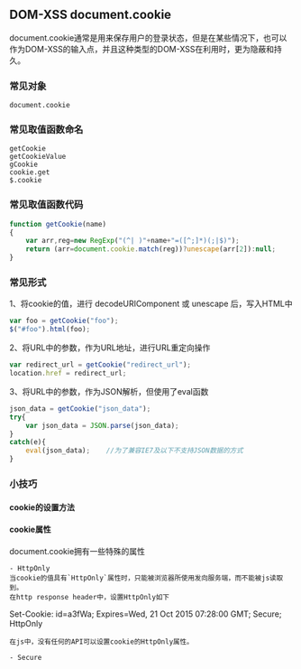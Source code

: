## DOM-XSS document.cookie

document.cookie通常是用来保存用户的登录状态，但是在某些情况下，也可以作为DOM-XSS的输入点，并且这种类型的DOM-XSS在利用时，更为隐蔽和持久。

### 常见对象
```
document.cookie
```

### 常见取值函数命名
```
getCookie
getCookieValue
gCookie
cookie.get
$.cookie
```

### 常见取值函数代码
```javascript
function getCookie(name) 
{
    var arr,reg=new RegExp("(^| )"+name+"=([^;]*)(;|$)"); 
    return (arr=document.cookie.match(reg))?unescape(arr[2]):null;
}
```

### 常见形式
1、将cookie的值，进行 decodeURIComponent 或 unescape 后，写入HTML中
```javascript
var foo = getCookie("foo");
$("#foo").html(foo);
```

2、将URL中的参数，作为URL地址，进行URL重定向操作
```javascript
var redirect_url = getCookie("redirect_url");
location.href = redirect_url;
```

3、将URL中的参数，作为JSON解析，但使用了eval函数
```javascript
json_data = getCookie("json_data");
try{
	var json_data = JSON.parse(json_data);
}
catch(e){
	eval(json_data);	//为了兼容IE7及以下不支持JSON数据的方式
}
```

### 小技巧
#### cookie的设置方法

#### cookie属性
document.cookie拥有一些特殊的属性
```
- HttpOnly
当cookie的值具有`HttpOnly`属性时，只能被浏览器所使用发向服务端，而不能被js读取到。
在http response header中，设置HttpOnly如下
```
Set-Cookie: id=a3fWa; Expires=Wed, 21 Oct 2015 07:28:00 GMT; Secure; HttpOnly
```
在js中，没有任何的API可以设置cookie的HttpOnly属性。

- Secure

```
